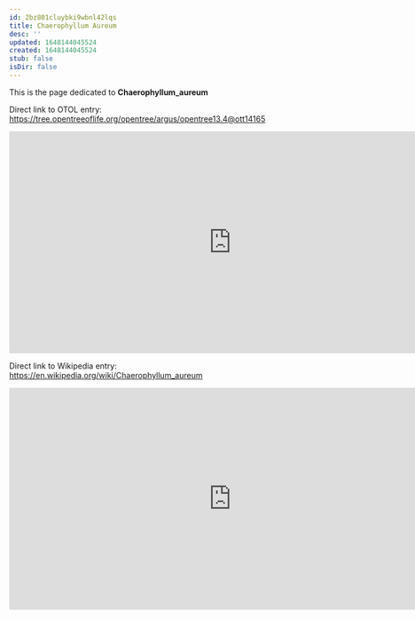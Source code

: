 ```yaml
---
id: 2bz801cluybki9wbnl42lqs
title: Chaerophyllum Aureum
desc: ''
updated: 1648144045524
created: 1648144045524
stub: false
isDir: false
---
```

This is the page dedicated to **Chaerophyllum_aureum**


Direct link to OTOL entry: https://tree.opentreeoflife.org/opentree/argus/opentree13.4@ott14165



<html>
    <body>
    <iframe src="https://tree.opentreeoflife.org/opentree/argus/opentree13.4@ott14165"
    width="800" height="400" frameborder="0" allowfullscreen> </iframe>
    </body>
</html>
    


Direct link to Wikipedia entry: https://en.wikipedia.org/wiki/Chaerophyllum_aureum



<html>
    <body>
    <iframe src="https://en.wikipedia.org/wiki/Chaerophyllum_aureum"
    width="800" height="400" frameborder="0" allowfullscreen> </iframe>
    </body>
</html>
    
